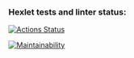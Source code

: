 ### Hexlet tests and linter status:
[![Actions Status](https://github.com/TimurDavlet/python-project-49/actions/workflows/hexlet-check.yml/badge.svg)](https://github.com/TimurDavlet/python-project-49/actions)

[![Maintainability](https://api.codeclimate.com/v1/badges/b0eb2718f7c141731982/maintainability)](https://codeclimate.com/github/TimurDavlet/python-project-49/maintainability)